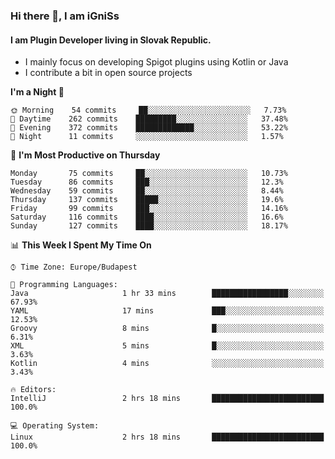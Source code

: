 ### Hi there 👋, I am iGniSs

#### I am Plugin Developer living in Slovak Republic.
- I mainly focus on developing Spigot plugins using Kotlin or Java
- I contribute a bit in open source projects

<!--START_SECTION:waka-->
**I'm a Night 🦉** 

```text
🌞 Morning    54 commits     ██░░░░░░░░░░░░░░░░░░░░░░░   7.73% 
🌆 Daytime    262 commits    █████████░░░░░░░░░░░░░░░░   37.48% 
🌃 Evening    372 commits    █████████████░░░░░░░░░░░░   53.22% 
🌙 Night      11 commits     ░░░░░░░░░░░░░░░░░░░░░░░░░   1.57%

```
📅 **I'm Most Productive on Thursday** 

```text
Monday       75 commits     ██░░░░░░░░░░░░░░░░░░░░░░░   10.73% 
Tuesday      86 commits     ███░░░░░░░░░░░░░░░░░░░░░░   12.3% 
Wednesday    59 commits     ██░░░░░░░░░░░░░░░░░░░░░░░   8.44% 
Thursday     137 commits    █████░░░░░░░░░░░░░░░░░░░░   19.6% 
Friday       99 commits     ███░░░░░░░░░░░░░░░░░░░░░░   14.16% 
Saturday     116 commits    ████░░░░░░░░░░░░░░░░░░░░░   16.6% 
Sunday       127 commits    ████░░░░░░░░░░░░░░░░░░░░░   18.17%

```


📊 **This Week I Spent My Time On** 

```text
⌚︎ Time Zone: Europe/Budapest

💬 Programming Languages: 
Java                     1 hr 33 mins        █████████████████░░░░░░░░   67.93% 
YAML                     17 mins             ███░░░░░░░░░░░░░░░░░░░░░░   12.53% 
Groovy                   8 mins              █░░░░░░░░░░░░░░░░░░░░░░░░   6.31% 
XML                      5 mins              █░░░░░░░░░░░░░░░░░░░░░░░░   3.63% 
Kotlin                   4 mins              ░░░░░░░░░░░░░░░░░░░░░░░░░   3.43%

🔥 Editors: 
IntelliJ                 2 hrs 18 mins       █████████████████████████   100.0%

💻 Operating System: 
Linux                    2 hrs 18 mins       █████████████████████████   100.0%

```


<!--END_SECTION:waka-->
